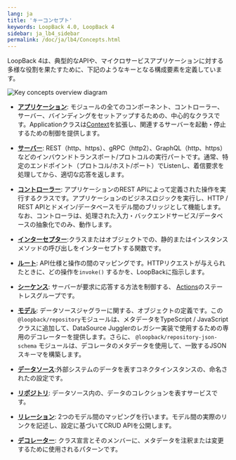 ```yaml
---
lang: ja
title: 'キーコンセプト'
keywords: LoopBack 4.0, LoopBack 4
sidebar: ja_lb4_sidebar
permalink: /doc/ja/lb4/Concepts.html
---
```


LoopBack 4は、典型的なAPIや、マイクロサービスアプリケーションに対する多様な役割を果たすために、下記のようなキーとなる構成要素を定義しています。

![Key concepts overview diagram](imgs/key-concepts-overview-diagram.png)

- [**アプリケーション**](Application.md): モジュールの全てのコンポーネント、コントローラー、サーバー、バインディングをセットアップするための、中心的なクラスです。Applicationクラスは[Context](Context.md)を拡張し、関連するサーバーを起動・停止するための制御を提供します。

- [**サーバー**](Server.md): REST（http、https）、gRPC（http2）、GraphQL（http、https）などのインバウンドトランスポート/プロトコルの実行パートです。通常、特定のエンドポイント（プロトコル/ホスト/ポート）でListenし、着信要求を処理してから、適切な応答を返します。

- [**コントローラー**](Controllers.md): アプリケーションのREST APIによって定義された操作を実行するクラスです。アプリケーションのビジネスロジックを実行し、HTTP / REST APIとドメイン/データベースモデル間のブリッジとして機能します。なお、コントローラは、処理された入力・バックエンドサービス/データベースの抽象化でのみ、動作します。

- [**インターセプター**](Interceptors.md):クラスまたはオブジェクトでの、静的またはインスタンスメソッドの呼び出しをインターセプトする関数です。

- [**ルート**](Routes.md): API仕様と操作の間のマッピングです。HTTPリクエストが与えられたときに、どの操作を`invoke()` するかを、LoopBackに指示します。

- [**シーケンス**](Sequence.md): サーバーが要求に応答する方法を制御する、 [Actions](Sequence.md#actions)のステートレスグループです。

- [**モデル**](Model.md): データソースジャグラーに関する、オブジェクトの定義です。この`@loopback/repository`モジュールは、メタデータをTypeScript / JavaScriptクラスに追加して、DataSource Jugglerのレガシー実装で使用するための専用のデコレーターを提供します。さらに、  `@loopback/repository-json-schema` モジュールは、デコレータのメタデータを使用して、一致するJSONスキーマを構築します。
　
- [**データソース**](DataSources.md):外部システムのデータを表すコネクタインスタンスの、命名されたの設定です。

- [**リポジトリ**](Repositories.md): データソース内の、データのコレクションを表すサービスです。

- [**リレーション**](Relations.md): 2つのモデル間のマッピングを行います。モデル間の実際のリンクを記述し、設定に基づいてCRUD APIを公開します。

- [**デコレーター**](Decorators.md): クラス宣言とそのメンバーに、メタデータを注釈または変更するために使用されるパターンです。
